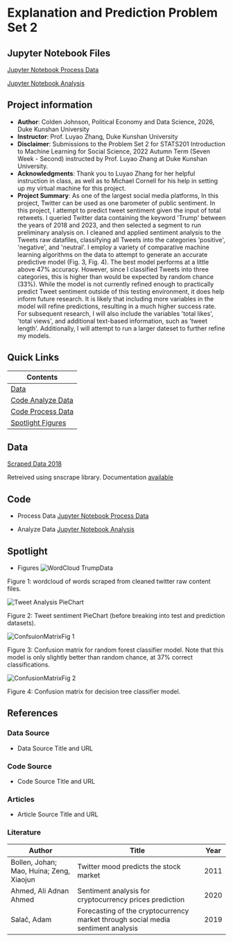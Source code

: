 # Explanation and Prediction Problem Set 2

## Jupyter Notebook Files
[Jupyter Notebook Process Data](https://github.com/Rising-Stars-by-Sunshine/stats201-prediction-Colden/blob/main/code/Colden_Johnson_Process_Data_Prepare_X_and_Y_for_Classification_and_Regressions.ipynb)

[Jupyter Notebook Analysis](https://github.com/Rising-Stars-by-Sunshine/stats201-prediction-Colden/blob/main/code/Colden_Johnson_Data_Machine_Learning_for_Predicting_Tweet_Reach.ipynb)

## Project information
- **Author**: Colden Johnson, Political Economy and Data Science, 2026, Duke Kunshan University
- **Instructor**: Prof. Luyao Zhang, Duke Kunshan University
- **Disclaimer**: Submissions to the Problem Set 2 for STATS201 Introduction to Machine Learning for Social Science, 2022 Autumn Term (Seven Week - Second) instructed by Prof. Luyao Zhang at Duke Kunshan University.
- **Acknowledgments**: Thank you to Luyao Zhang for her helpful instruction in class, as well as to Michael Cornell for his help in setting up my virtual machine for this project.
- **Project Summary**: As one of the largest social media platforms, In this project, Twitter can be used as one barometer of public sentiment. In this project, I attempt to predict tweet sentiment given the input of total retweets. I queried Twitter data containing the keyword 'Trump' between the years of 2018 and 2023, and then selected a segment to run preliminary analysis on. I cleaned and applied sentiment analysis to the Tweets raw datafiles, classifying all Tweets into the categories 'positive', 'negative', and 'neutral'. I employ a variety of comparative machine learning algorithms on the data to attempt to generate an accurate predictive model (Fig. 3, Fig. 4). The best model performs at a little above 47% accuracy. However, since I classified Tweets into three categories, this is higher than would be expected by random chance (33%). While the model is not currently refined enough to practically predict Tweet sentiment outside of this testing environment, it does help inform future research. It is likely that including more variables in the model will refine predictions, resulting in a much higher success rate. For subsequent research, I will also include the variables 'total likes', 'total views', and additional text-based information, such as 'tweet length'. Additionally, I will attempt to run a larger dateset to further refine my models.

## Quick Links
| Contents |
|--------|
| [Data](https://github.com/Rising-Stars-by-Sunshine/stats201-prediction-Colden/blob/main/data/Queried_Data/scraped_data_trump_2018.csv)|
| [Code Analyze Data](https://github.com/Rising-Stars-by-Sunshine/stats201-prediction-Colden/blob/main/code/Colden_Johnson_Data_Machine_Learning_for_Predicting_Tweet_Reach.ipynb) |
| [Code Process Data](https://github.com/Rising-Stars-by-Sunshine/stats201-prediction-Colden/blob/main/code/Colden_Johnson_Process_Data_Prepare_X_and_Y_for_Classification_and_Regressions.ipynb) |
| [Spotlight Figures](https://github.com/Rising-Stars-by-Sunshine/stats201-prediction-Colden/tree/main/spotlight) |



## Data
[Scraped Data 2018](https://github.com/Rising-Stars-by-Sunshine/stats201-prediction-Colden/blob/main/data/Queried_Data/scraped_data_trump_2018.csv)

Retreived using snscrape library. Documentation [available](https://github.com/JustAnotherArchivist/snscrape)

## Code
- Process Data
[Jupyter Notebook Process Data](https://github.com/Rising-Stars-by-Sunshine/stats201-prediction-Colden/blob/main/code/Colden_Johnson_Process_Data_Prepare_X_and_Y_for_Classification_and_Regressions.ipynb)

- Analyze Data
[Jupyter Notebook Analysis](https://github.com/Rising-Stars-by-Sunshine/stats201-prediction-Colden/blob/main/code/Colden_Johnson_Data_Machine_Learning_for_Predicting_Tweet_Reach.ipynb)

## Spotlight
- Figures
![WordCloud TrumpData](https://user-images.githubusercontent.com/118926209/220094960-cb03075d-5852-4249-a3c5-43ec2c0d1f7e.png)

Figure 1: wordcloud of words scraped from cleaned twitter raw content files.

![Tweet Analysis PieChart](https://user-images.githubusercontent.com/118926209/220094833-0b98c111-4fe3-42d8-a42a-695ff5b78eaf.png)

Figure 2: Tweet sentiment PieChart (before breaking into test and prediction datasets).

![ConfsuionMatrixFig 1](https://user-images.githubusercontent.com/118926209/220094985-5ef4d451-9386-456d-8c83-15083126fe66.png)

Figure 3: Confusion matrix for random forest classifier model. Note that this model is only slightly better than random chance, at 37% correct classifications.

![ConfusionMatrixFig 2](https://user-images.githubusercontent.com/118926209/220095008-b9ffe869-d3a4-438b-9a56-5127ed7a5656.png)

Figure 4: Confusion matrix for decision tree classifier model.

## References

### Data Source
- Data Source Title and URL
### Code Source
- Code Source Title and URL
### Articles
- Article Source Title and URL
### Literature
| Author | Title | Year |
|--------|-------|------|
| Bollen, Johan; Mao, Huina; Zeng, Xiaojun	 | Twitter mood predicts the stock market	 | 2011 |
| Ahmed, Ali Adnan Ahmed	 | Sentiment analysis for cryptocurrency prices prediction	 | 2020 |
| Salač, Adam	 | Forecasting of the cryptocurrency market through social media sentiment analysis	 | 2019 |



